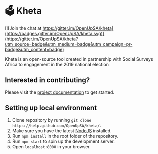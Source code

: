 # 🗳 Kheta

[![Join the chat at https://gitter.im/OpenUpSA/kheta](https://badges.gitter.im/OpenUpSA/kheta.svg)](https://gitter.im/OpenUpSA/kheta?utm_source=badge&utm_medium=badge&utm_campaign=pr-badge&utm_content=badge)

Kheta is an open-source tool created in partnership with Social Surveys Africa to engagement in the 2019 national election

## Interested in contributing?

Please visit the [project documentation](https://kheta-docs.netlify.com) to get started.


## Setting up local environment

1. Clone repository by running `git clone https://help.github.com/OpenUpSA/kheta/`.
2. Make sure you have the latest [NodeJS](https://nodejs.org/en/) installed.
3. Run `npm install` in the root folder of the repository.
4. Run `npm start` to spin up the development server.
5. Open `localhost:8000` in your browser.
